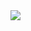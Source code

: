 <img src="[https://image.cnbcfm.com/api/v1/image/106341604-1579261030301thumbnailreports_deepfakevideo_clean_03.jpg?v=1579261049](https://img.freepik.com/premium-vector/online-food-order_18591-36394.jpg?w=996)" width="auto">
